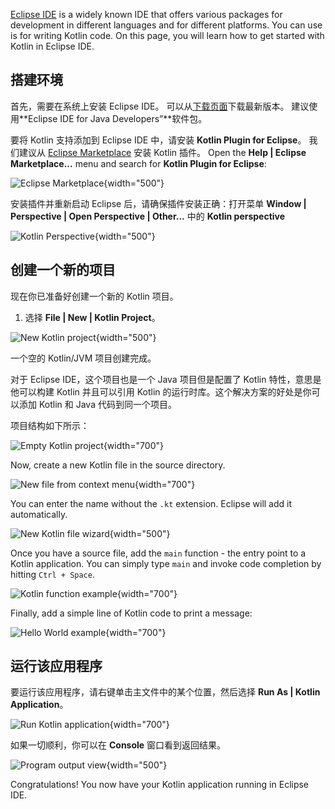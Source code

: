 [//]: # (title: 以 Eclipse IDE 入门)

[Eclipse IDE](https://www.eclipse.org/downloads/) is a widely known IDE that offers various packages for development in
different languages and for different platforms. You can use is for writing Kotlin code. On this page, you will learn
how to get started with Kotlin in Eclipse IDE.

## 搭建环境

首先，需要在系统上安装 Eclipse IDE。
可以从[下载页面](https://www.eclipse.org/downloads/)下载最新版本。
建议使用**Eclipse IDE for Java Developers”**软件包。

要将 Kotlin 支持添加到 Eclipse IDE 中，请安装 **Kotlin Plugin for Eclipse**。
我们建议从 [Eclipse Marketplace](https://marketplace.eclipse.org/content/kotlin-plugin-eclipse) 安装 Kotlin 插件。
Open the __Help \| Eclipse Marketplace...__ menu and search for __Kotlin Plugin for Eclipse__: 

![Eclipse Marketplace](eclipse-marketplace.png){width="500"}

安装插件并重新启动 Eclipse 后，请确保插件安装正确：打开菜单 __Window \| Perspective | Open Perspective \| Other...__
中的 __Kotlin perspective__

![Kotlin Perspective](eclipse-open-perspective.png){width="500"}

## 创建一个新的项目

现在你已准备好创建一个新的 Kotlin 项目。

1. 选择 __File \| New \| Kotlin Project__。

![New Kotlin project](eclipse-project-name.png){width="500"}

   一个空的 Kotlin/JVM 项目创建完成。

   对于 Eclipse IDE，这个项目也是一个 Java 项目但是配置了 Kotlin 特性，意思是他可以构建
   Kotlin 并且可以引用 Kotlin 的运行时库。这个解决方案的好处是你可以添加 Kotlin 和 Java 代码<!--
-->到同一个项目。

   项目结构如下所示：

![Empty Kotlin project](eclipse-empty-project.png){width="700"}

Now, create a new Kotlin file in the source directory.

![New file from context menu](eclipse-new-file.png){width="700"}

You can enter the name without the `.kt` extension. Eclipse will add it automatically.

![New Kotlin file wizard](eclipse-file-name.png){width="500"}

Once you have a source file, add the `main` function - the entry point to a Kotlin application. You
can simply type `main` and invoke code completion by hitting `Ctrl + Space`.

![Kotlin function example](eclipse-main.png){width="700"}

Finally, add a simple line of Kotlin code to print a message:

![Hello World example](eclipse-hello-world.png){width="700"}

## 运行该应用程序

要运行该应用程序，请右键单击主文件中的某个位置，然后选择 __Run As \| Kotlin Application__。

![Run Kotlin application](eclipse-run-as.png){width="700"}

如果一切顺利，你可以在 **Console** 窗口看到返回结果。

![Program output view](eclipse-output.png){width="500"}

Congratulations! You now have your Kotlin application running in Eclipse IDE.